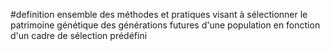 #definition 
ensemble des méthodes et pratiques visant à sélectionner le patrimoine génétique des générations futures d'une population en fonction d'un cadre de sélection prédéfini